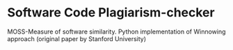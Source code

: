 # Software Code Plagiarism-checker
MOSS-Measure of software similarity.
Python implementation of Winnowing approach (original paper by Stanford University)
